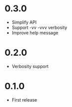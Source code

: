 # 0.3.0

- Simplify API
- Support -vv -vvv verbosity
- Improve help message

# 0.2.0

- Verbosity support

# 0.1.0

- First release
